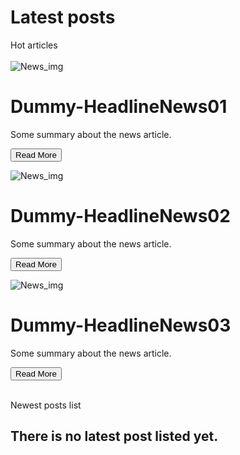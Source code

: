 <script src="https://kit.fontawesome.com/76d9b5d027.js" crossorigin="anonymous"></script>

# Latest posts

<div>
	<i class='fas fa-fire-alt' style='font-size:18px'></i>
	<span> Hot articles</span><br><br>
</div>

<div class="container">
  <div class="card">
    <img src="/assets/dummy1.jpg" alt="News_img">
    <h1>Dummy-HeadlineNews01</h1>
    <p class="text">Some summary about the news article.</p>
    <p><button>Read More</button></p>
  </div>

  <div class="card">
    <img src="/assets/dummy2.jpg" alt="News_img">
    <h1>Dummy-HeadlineNews02</h1>
    <p class="text">Some summary about the news article.</p>
    <p><button>Read More</button></p>
  </div>

  <div class="card">
    <img src="/assets/dummy3.jpg" alt="News_img">
    <h1>Dummy-HeadlineNews03</h1>
    <p class="text">Some summary about the news article.</p>
    <p><button>Read More</button></p>
  </div>
</div>

<br>
<div>
	<i class="fa-solid fa-book-bookmark"></i>
	<span>Newest posts list</span>
</div>
	
## There is no latest post listed yet.


